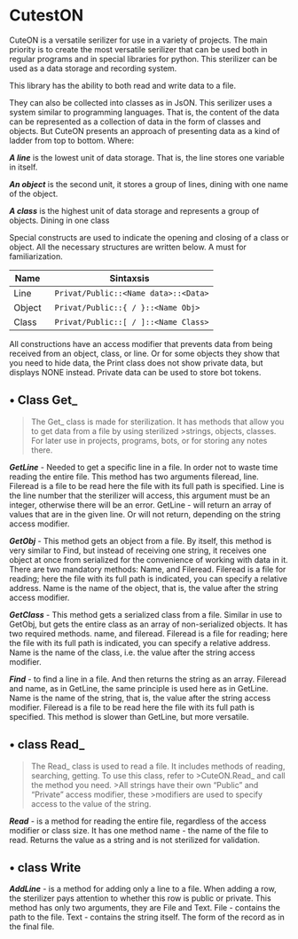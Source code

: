 # CutestON
 CuteON is a versatile serilizer for use in a variety of projects. The main priority is to create the most versatile serilizer that can be used both in regular programs and in special libraries for python. This sterilizer can be used as a data storage and recording system.
 
 This library has the ability to both read and write data to a file. 
 
 They can also be collected into classes as in JsON.
This serilizer uses a system similar to programming languages. That is, the content of the data can be represented as a collection of data in the form of classes and objects. But CuteON presents an approach of presenting data as a kind of ladder from top to bottom. Where:

 ***A line*** is the lowest unit of data storage. That is, the line stores one variable in itself.

 ***An object*** is the second unit, it stores a group of lines, dining with one name of the object.

 ***A class*** is the highest unit of data storage and represents a group of objects. Dining in one class

 Special constructs are used to indicate the opening and closing of a class or object. All the necessary structures are written below. A must for familiarization.
 
 | Name  | Sintaxsis |
| ------------- | ------------- |
| Line  | ` Privat/Public::<Name data>::<Data>`  |
| Object  | ` Privat/Public::{ / }::<Name Obj>`  |
| Class  | ` Privat/Public::[ / ]::<Name Class>`  |
 
 
 All constructions have an access modifier that prevents data from being received from an object, class, or line. Or for some objects they show that you need to hide data, the Print class does not show private data, but displays NONE instead. Private data can be used to store bot tokens.
 
## • Class Get_
>The Get_ class is made for sterilization. It has methods that allow you to get data from a file by using sterilized >strings, objects, classes. For later use in projects, programs, bots, or for storing any notes there.

***GetLine*** - Needed to get a specific line in a file. In order not to waste time reading the entire file. This method has two arguments fileread, line. Fileread is a file to be read here the file with its full path is specified. Line is the line number that the sterilizer will access, this argument must be an integer, otherwise there will be an error. GetLine - will return an array of values ​​that are in the given line. Or will not return, depending on the string access modifier.

***GetObj*** - This method gets an object from a file. By itself, this method is very similar to Find, but instead of receiving one string, it receives one object at once from serialized for the convenience of working with data in it. There are two mandatory methods: Name, and Fileread. Fileread is a file for reading; here the file with its full path is indicated, you can specify a relative address. Name is the name of the object, that is, the value after the string access modifier.

***GetClass*** - This method gets a serialized class from a file. Similar in use to GetObj, but gets the entire class as an array of non-serialized objects. It has two required methods. name, and fileread. Fileread is a file for reading; here the file with its full path is indicated, you can specify a relative address. Name is the name of the class, i.e. the value after the string access modifier.

***Find*** - to find a line in a file. And then returns the string as an array. Fileread and name, as in GetLine, the same principle is used here as in GetLine. Name is the name of the string, that is, the value after the string access modifier. Fileread is a file to be read here the file with its full path is specified. This method is slower than GetLine, but more versatile.

## • class Read_
>The Read_ class is used to read a file. It includes methods of reading, searching, getting. To use this class, refer to >CuteON.Read_ and call the method you need. >All strings have their own “Public” and “Private” access modifier, these >modifiers are used to specify access to the value of the string.

***Read*** - is a method for reading the entire file, regardless of the access modifier or class size. It has one method name - the name of the file to read. Returns the value as a string and is not sterilized for validation.

## • class Write

***AddLine*** - is a method for adding only a line to a file. When adding a row, the sterilizer pays attention to whether this row is public or private. This method has only two arguments, they are File and Text. File - contains the path to the file. Text - contains the string itself. The form of the record as in the final file.

